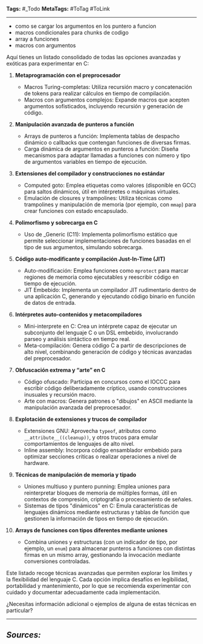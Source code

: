 **Tags:** #_Todo
**MetaTags:** #ToTag #ToLink
- - -
- como se cargar los argumentos en los puntero  a funcion
- macros condicionales para chunks de codigo
- array a funciones
- macros con argumentos

Aquí tienes un listado consolidado de todas las opciones avanzadas y exóticas para experimentar en C:

1. **Metaprogramación con el preprocesador**  
   - Macros Turing-completas: Utiliza recursión macro y concatenación de tokens para realizar cálculos en tiempo de compilación.  
   - Macros con argumentos complejos: Expande macros que acepten argumentos sofisticados, incluyendo recursión y generación de código.

2. **Manipulación avanzada de punteros a función**  
   - Arrays de punteros a función: Implementa tablas de despacho dinámico o callbacks que contengan funciones de diversas firmas.  
   - Carga dinámica de argumentos en punteros a función: Diseña mecanismos para adaptar llamadas a funciones con número y tipo de argumentos variables en tiempo de ejecución.

3. **Extensiones del compilador y construcciones no estándar**  
   - Computed goto: Emplea etiquetas como valores (disponible en GCC) para saltos dinámicos, útil en intérpretes o máquinas virtuales.  
   - Emulación de closures y trampolines: Utiliza técnicas como trampolines y manipulación de memoria (por ejemplo, con `mmap`) para crear funciones con estado encapsulado.

4. **Polimorfismo y sobrecarga en C**  
   - Uso de _Generic (C11): Implementa polimorfismo estático que permite seleccionar implementaciones de funciones basadas en el tipo de sus argumentos, simulando sobrecarga.

5. **Código auto-modificante y compilación Just-In-Time (JIT)**  
   - Auto-modificación: Emplea funciones como `mprotect` para marcar regiones de memoria como ejecutables y reescribir código en tiempo de ejecución.  
   - JIT Embebido: Implementa un compilador JIT rudimentario dentro de una aplicación C, generando y ejecutando código binario en función de datos de entrada.

6. **Intérpretes auto-contenidos y metacompiladores**  
   - Mini-interprete en C: Crea un intérprete capaz de ejecutar un subconjunto del lenguaje C o un DSL embebido, involucrando parseo y análisis sintáctico en tiempo real.  
   - Meta-compilación: Genera código C a partir de descripciones de alto nivel, combinando generación de código y técnicas avanzadas del preprocesador.

7. **Obfuscación extrema y “arte” en C**  
   - Código ofuscado: Participa en concursos como el IOCCC para escribir código deliberadamente críptico, usando construcciones inusuales y recursión macro.  
   - Arte con macros: Genera patrones o "dibujos" en ASCII mediante la manipulación avanzada del preprocesador.

8. **Explotación de extensiones y trucos de compilador**  
   - Extensiones GNU: Aprovecha `typeof`, atributos como `__attribute__((cleanup))`, y otros trucos para emular comportamientos de lenguajes de alto nivel.  
   - Inline assembly: Incorpora código ensamblador embebido para optimizar secciones críticas o realizar operaciones a nivel de hardware.

9. **Técnicas de manipulación de memoria y tipado**  
   - Uniones multiuso y puntero punning: Emplea uniones para reinterpretar bloques de memoria de múltiples formas, útil en contextos de compresión, criptografía o procesamiento de señales.  
   - Sistemas de tipos "dinámicos" en C: Emula características de lenguajes dinámicos mediante estructuras y tablas de función que gestionen la información de tipos en tiempo de ejecución.

10. **Arrays de funciones con tipos diferentes mediante uniones**  
    - Combina uniones y estructuras (con un indicador de tipo, por ejemplo, un `enum`) para almacenar punteros a funciones con distintas firmas en un mismo array, gestionando la invocación mediante conversiones controladas.

Este listado recoge técnicas avanzadas que permiten explorar los límites y la flexibilidad del lenguaje C. Cada opción implica desafíos en legibilidad, portabilidad y mantenimiento, por lo que se recomienda experimentar con cuidado y documentar adecuadamente cada implementación.  

¿Necesitas información adicional o ejemplos de alguna de estas técnicas en particular?

- - - 
## ***Sources:***
